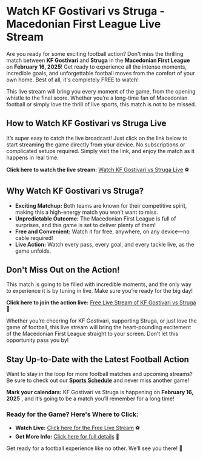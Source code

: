 # Watch KF Gostivari vs Struga - Macedonian First League Live Stream

Are you ready for some exciting football action? Don't miss the thrilling match between **KF Gostivari** and **Struga** in the **Macedonian First League** on **February 16, 2025**! Get ready to experience all the intense moments, incredible goals, and unforgettable football moves from the comfort of your own home. Best of all, it's completely FREE to watch!

This live stream will bring you every moment of the game, from the opening whistle to the final score. Whether you’re a long-time fan of Macedonian football or simply love the thrill of live sports, this match is not to be missed.

## How to Watch KF Gostivari vs Struga Live

It’s super easy to catch the live broadcast! Just click on the link below to start streaming the game directly from your device. No subscriptions or complicated setups required. Simply visit the link, and enjoy the match as it happens in real time.

**Click here to watch the live stream:** [Watch KF Gostivari vs Struga Live](https://tinyurl.com/livestreamfreeo?st=KF+Gostivari+vs+Struga&si=ghc) ⚽️

## Why Watch KF Gostivari vs Struga?

- **Exciting Matchup:** Both teams are known for their competitive spirit, making this a high-energy match you won’t want to miss.
- **Unpredictable Outcome:** The Macedonian First League is full of surprises, and this game is set to deliver plenty of them!
- **Free and Convenient:** Watch it for free, anywhere, on any device—no cable required!
- **Live Action:** Watch every pass, every goal, and every tackle live, as the game unfolds.

## Don't Miss Out on the Action!

This match is going to be filled with incredible moments, and the only way to experience it is by tuning in live. Make sure you’re ready for the big day!

**Click here to join the action live:** [Free Live Stream of KF Gostivari vs Struga](https://tinyurl.com/livestreamfreeo?st=KF+Gostivari+vs+Struga&si=ghc) 🎉

Whether you’re cheering for KF Gostivari, supporting Struga, or just love the game of football, this live stream will bring the heart-pounding excitement of the Macedonian First League straight to your screen. Don’t let this opportunity pass you by!

## Stay Up-to-Date with the Latest Football Action

Want to stay in the loop for more football matches and upcoming streams? Be sure to check out our [**Sports Schedule**](https://tinyurl.com/livestreamfreeo?st=KF+Gostivari+vs+Struga&si=ghc) and never miss another game!

**Mark your calendars:** KF Gostivari vs Struga is happening on **February 16, 2025** , and it’s going to be a match you’ll remember for a long time!

### Ready for the Game? Here's Where to Click:

- **Watch Live:** [Click here for the Free Live Stream](https://tinyurl.com/livestreamfreeo?st=KF+Gostivari+vs+Struga&si=ghc) ⚽
- **Get More Info:** [Click here for full details](https://tinyurl.com/livestreamfreeo?st=KF+Gostivari+vs+Struga&si=ghc) 📅

Get ready for a football experience like no other. We’ll see you there! 🎉
